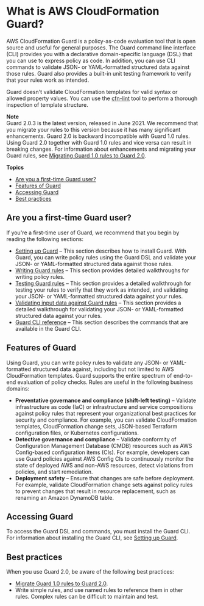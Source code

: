 # What is AWS CloudFormation Guard?<a name="what-is-guard"></a>

AWS CloudFormation Guard is a policy\-as\-code evaluation tool that is open source and useful for general purposes\. The Guard command line interface \(CLI\) provides you with a declarative domain\-specific language \(DSL\) that you can use to express policy as code\. In addition, you can use CLI commands to validate JSON\- or YAML\-formatted structured data against those rules\. Guard also provides a built\-in unit testing framework to verify that your rules work as intended\.

Guard doesn't validate CloudFormation templates for valid syntax or allowed property values\. You can use the [cfn\-lint](https://github.com/aws-cloudformation/cfn-python-lint) tool to perform a thorough inspection of template structure\.

**Note**  
Guard 2\.0\.3 is the latest version, released in June 2021\. We recommend that you migrate your rules to this version because it has many significant enhancements\. Guard 2\.0 is backward incompatible with Guard 1\.0 rules\. Using Guard 2\.0 together with Guard 1\.0 rules and vice versa can result in breaking changes\. For information about enhancements and migrating your Guard rules, see [Migrating Guard 1\.0 rules to Guard 2\.0](migrate-rules.md)\.

**Topics**
+ [Are you a first\-time Guard user?](#first-time-user)
+ [Features of Guard](#cfn-guard-feature-overview)
+ [Accessing Guard](#acessing-cfn-guard)
+ [Best practices](#best-practices)

## Are you a first\-time Guard user?<a name="first-time-user"></a>

If you're a first\-time user of Guard, we recommend that you begin by reading the following sections:
+  [Setting up Guard](setting-up.md) – This section describes how to install Guard\. With Guard, you can write policy rules using the Guard DSL and validate your JSON\- or YAML\-formatted structured data against those rules\.
+  [Writing Guard rules](writing-rules.md) – This section provides detailed walkthroughs for writing policy rules\.
+  [Testing Guard rules](testing-rules.md) – This section provides a detailed walkthrough for testing your rules to verify that they work as intended, and validating your JSON\- or YAML\-formatted structured data against your rules\. 
+  [Validating input data against Guard rules](validating-rules.md) – This section provides a detailed walkthrough for validating your JSON\- or YAML\-formatted structured data against your rules\. 
+  [Guard CLI reference](cfn-guard-command-reference.md) – This section describes the commands that are available in the Guard CLI\. 

## Features of Guard<a name="cfn-guard-feature-overview"></a>

Using Guard, you can write policy rules to validate any JSON\- or YAML\-formatted structured data against, including but not limited to AWS CloudFormation templates\. Guard supports the entire spectrum of end\-to\-end evaluation of policy checks\. Rules are useful in the following business domains:
+ **Preventative governance and compliance \(shift\-left testing\)** – Validate infrastructure as code \(IaC\) or infrastructure and service compositions against policy rules that represent your organizational best practices for security and compliance\. For example, you can validate CloudFormation templates, CloudFormation change sets, JSON\-based Terraform configuration files, or Kubernetes configurations\.
+ **Detective governance and compliance** – Validate conformity of Configuration Management Database \(CMDB\) resources such as AWS Config\-based configuration items \(CIs\)\. For example, developers can use Guard policies against AWS Config CIs to continuously monitor the state of deployed AWS and non\-AWS resources, detect violations from policies, and start remediation\.
+ **Deployment safety** – Ensure that changes are safe before deployment\. For example, validate CloudFormation change sets against policy rules to prevent changes that result in resource replacement, such as renaming an Amazon DynamoDB table\.

## Accessing Guard<a name="acessing-cfn-guard"></a>

To access the Guard DSL and commands, you must install the Guard CLI\. For information about installing the Guard CLI, see [Setting up Guard](setting-up.md)\.

## Best practices<a name="best-practices"></a>

When you use Guard 2\.0, be aware of the following best practices:
+ [Migrate Guard 1\.0 rules to Guard 2\.0](migrate-rules.md)\.
+ Write simple rules, and use named rules to reference them in other rules\. Complex rules can be difficult to maintain and test\.